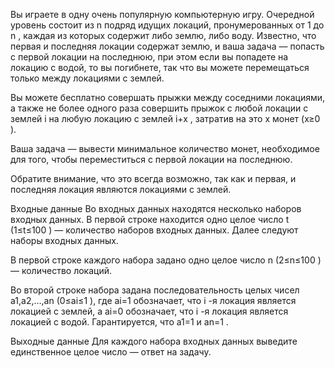 Вы играете в одну очень популярную компьютерную игру. Очередной уровень состоит из n
 подряд идущих локаций, пронумерованных от 1
 до n
, каждая из которых содержит либо землю, либо воду. Известно, что первая и последняя локации содержат землю, и ваша задача — попасть с первой локации на последнюю, при этом если вы попадете на локацию с водой, то вы погибнете, так что вы можете перемещаться только между локациями с землей.

Вы можете бесплатно совершать прыжки между соседними локациями, а также не более одного раза совершить прыжок с любой локации с землей i
 на любую локацию с землей i+x
, затратив на это x
 монет (x≥0
).

Ваша задача — вывести минимальное количество монет, необходимое для того, чтобы переместиться с первой локации на последнюю.

Обратите внимание, что это всегда возможно, так как и первая, и последняя локация являются локациями с землей.

Входные данные
Во входных данных находятся несколько наборов входных данных. В первой строке находится одно целое число t
 (1≤t≤100
) — количество наборов входных данных. Далее следуют наборы входных данных.

В первой строке каждого набора задано одно целое число n
 (2≤n≤100
) — количество локаций.

Во второй строке набора задана последовательность целых чисел a1,a2,…,an
 (0≤ai≤1
), где ai=1
 обозначает, что i
-я локация является локацией с землей, а ai=0
 обозначает, что i
-я локация является локацией с водой. Гарантируется, что a1=1
 и an=1
.

Выходные данные
Для каждого набора входных данных выведите единственное целое число — ответ на задачу.